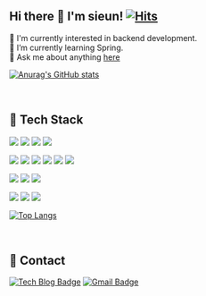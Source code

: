 ## Hi there 👋 I'm sieun!  [![Hits](https://hits.seeyoufarm.com/api/count/incr/badge.svg?url=https%3A%2F%2Fgithub.com%2Fsileeee%2Fhit-counter&count_bg=%23C3C3C3&title_bg=%23555555&icon=&icon_color=%23E7E7E7&title=hits&edge_flat=false)](https://hits.seeyoufarm.com)

🔭 I'm currently interested in backend development. <br/>
🌱 I’m currently learning Spring. <br/>
💬 Ask me about anything [here](https://github.com/sileeee/sileeee/issues/)
          
[![Anurag's GitHub stats](https://github-readme-stats.vercel.app/api?username=sileeee&show_icons=true&theme=dark )](https://github.com/sileeee/github-readme-stats)

<br/>
         

## 💪 Tech Stack
<img src="https://img.shields.io/badge/spring-%236DB33F.svg?style=flat-square&logo=spring&logoColor=white"/> <img src="https://img.shields.io/badge/java-%23ED8B00.svg?style=flat-square&logo=java&logoColor=white"/> <img src="https://img.shields.io/badge/node.js-6DA55F?style=flat-square&logo=node.js&logoColor=white"/> <img src="https://img.shields.io/badge/react-%2320232a.svg?style=flat-square&logo=react&logoColor=%2361DAFB"/>

<img src="https://img.shields.io/badge/mysql-%2300f.svg?style=flat-square&logo=mysql&logoColor=white"/> <img src="https://img.shields.io/badge/redis-%23DD0031.svg?style=flat-square&logo=redis&logoColor=white"/> <img src="https://img.shields.io/badge/firebase-%23039BE5.svg?style=flat-square&logo=firebase"/> <img src="https://img.shields.io/badge/MongoDB-%234ea94b.svg?style=flat-square&logo=mongodb&logoColor=white"/> <img src="https://img.shields.io/badge/postgres-%23316192.svg?style=flat-square&logo=postgresql&logoColor=white"/> <img src="https://img.shields.io/badge/sqlite-%2307405e.svg?style=flat-square&logo=sqlite&logoColor=white"/>

<img src="https://img.shields.io/badge/jenkins-%232C5263.svg?style=flat-square&logo=jenkins&logoColor=white"/> <img src="https://img.shields.io/badge/docker-%230db7ed.svg?style=flat-square&logo=docker&logoColor=white"/> <img src="https://img.shields.io/badge/AWS-%23FF9900.svg?style=flat-square&logo=amazon-aws&logoColor=white"/>

<img src="https://img.shields.io/badge/python-3670A0?style=flat-square&logo=python&logoColor=ffdd54"/> <img src="https://img.shields.io/badge/c++-%2300599C.svg?style=flat-square&logo=c%2B%2B&logoColor=white"/> <img src="https://img.shields.io/badge/c-%2300599C.svg?style=flat-square&logo=c&logoColor=white"/>        
          
[![Top Langs](https://github-readme-stats.vercel.app/api/top-langs/?username=sileeee&layout=compact&exclude_repo=Python-DataScience-study,Python-Crawling_study,Film_Recommendation_System-Hayanjib)](https://github.com/sileeee/github-readme-stats)

<br/>
          
## 📣 Contact          
[![Tech Blog Badge](http://img.shields.io/badge/Tech%20blog-black?style=flat-square&logo=Iconify&link=https://velog.io/@sileeee/)](https://velog.io/@sileeee/)
[![Gmail Badge](https://img.shields.io/badge/Gmail-D14836?style=flat-square&logo=gmail&logoColor=white)](mailto:tldms201@dgu.ac.kr)
  
         
          
<!--
**sileeee/sileeee** is a ✨ _special_ ✨ repository because its `README.md` (this file) appears on your GitHub profile.

Here are some ideas to get you started:

- 🔭 I’m currently working on ...
- 🌱 I’m currently learning ...
- 👯 I’m looking to collaborate on ...
- 🤔 I’m looking for help with ...
- 💬 Ask me about ...
- 📫 How to reach me: ...
- 😄 Pronouns: ...
- ⚡ Fun fact: ...
-->
